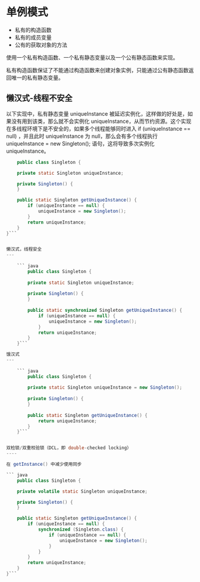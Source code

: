 单例模式
===

* 私有的构造函数
* 私有的成员变量
* 公有的获取对象的方法

使用一个私有构造函数、一个私有静态变量以及一个公有静态函数来实现。

私有构造函数保证了不能通过构造函数来创建对象实例，只能通过公有静态函数返回唯一的私有静态变量。

懒汉式-线程不安全
---

以下实现中，私有静态变量 uniqueInstance 被延迟实例化，这样做的好处是，如果没有用到该类，那么就不会实例化 uniqueInstance，从而节约资源。这个实现在多线程环境下是不安全的，如果多个线程能够同时进入 if (uniqueInstance == null) ，并且此时 uniqueInstance 为 null，那么会有多个线程执行 uniqueInstance = new Singleton(); 语句，这将导致多次实例化 uniqueInstance。

``` java
    public class Singleton {

    private static Singleton uniqueInstance;

    private Singleton() {
    }

    public static Singleton getUniqueInstance() {
        if (uniqueInstance == null) {
            uniqueInstance = new Singleton();
        }
        return uniqueInstance;
    }
}```


懒汉式，线程安全
---
    
    ``` java
        public class Singleton {
    
        private static Singleton uniqueInstance;
    
        private Singleton() {
        }
    
        public static synchronized Singleton getUniqueInstance() {
            if (uniqueInstance == null) {
                uniqueInstance = new Singleton();
            }
            return uniqueInstance;
        }
    }```

饿汉式
---
    
    ``` java
        public class Singleton {
    
        private static Singleton uniqueInstance = new Singleton();
    
        private Singleton() {
        }
    
        public static Singleton getUniqueInstance() {
            return uniqueInstance;
        }
    }```


双检锁/双重校验锁（DCL，即 double-checked locking）
----

在 getInstance() 中减少使用同步

``` java
    public class Singleton {

    private volatile static Singleton uniqueInstance;

    private Singleton() {
    }

    public static Singleton getUniqueInstance() {
        if (uniqueInstance == null) {
            synchronized (Singleton.class) {
                if (uniqueInstance == null) {
                    uniqueInstance = new Singleton();
                }
            }
        }
        return uniqueInstance;
    }
}```
